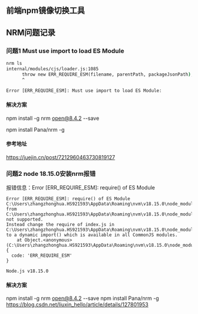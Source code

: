 ## 前端npm镜像切换工具

## NRM问题记录
### 问题1 Must use import to load ES Module
```cmd
nrm ls
internal/modules/cjs/loader.js:1085
      throw new ERR_REQUIRE_ESM(filename, parentPath, packageJsonPath);
      ^

Error [ERR_REQUIRE_ESM]: Must use import to load ES Module:
```
#### 解决方案
npm install -g nrm open@8.4.2 --save

npm install Pana/nrm -g

#### 参考地址
https://juejin.cn/post/7212960463730819127

### 问题2 node 18.15.0安装nrm报错
报错信息：Error [ERR_REQUIRE_ESM]: require() of ES Module
```
Error [ERR_REQUIRE_ESM]: require() of ES Module C:\Users\zhangzhonghua.HS921593\AppData\Roaming\nvm\v18.15.0\node_modules\nrm\node_modules\open\index.js from C:\Users\zhangzhonghua.HS921593\AppData\Roaming\nvm\v18.15.0\node_modules\nrm\cli.js not supported.
Instead change the require of index.js in C:\Users\zhangzhonghua.HS921593\AppData\Roaming\nvm\v18.15.0\node_modules\nrm\cli.js to a dynamic import() which is available in all CommonJS modules.
    at Object.<anonymous> (C:\Users\zhangzhonghua.HS921593\AppData\Roaming\nvm\v18.15.0\node_modules\nrm\cli.js:9:14) {
  code: 'ERR_REQUIRE_ESM'
}

Node.js v18.15.0
```

#### 解决方案
npm install -g nrm open@8.4.2 --save
npm install Pana/nrm -g
https://blog.csdn.net/liuxin_hello/article/details/127801953

